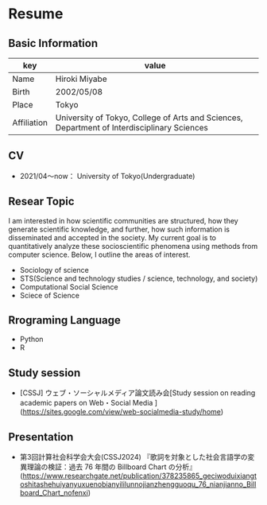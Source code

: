 # Resume

## Basic Information

|key|value|
|---|---|
|Name|Hiroki Miyabe|
|Birth|2002/05/08|
|Place|Tokyo|
|Affiliation|University of Tokyo, College of Arts and Sciences, Department of Interdisciplinary Sciences|

## CV
- 2021/04～now： University of Tokyo(Undergraduate)

## Resear Topic
I am interested in how scientific communities are structured, how they generate scientific knowledge, and further, how such information is disseminated and accepted in the society. My current goal is to quantitatively analyze these socioscientific phenomena using methods from computer science. 
Below, I outline the areas of interest.

- Sociology of science
- STS(Science and technology studies / science, technology, and society)
- Computational Social Science
- Sciece of Science



## Rrograming Language

- Python
- R


## Study session
- [CSSJ] ウェブ・ソーシャルメディア論文読み会[Study session on reading academic papers on Web・Social Media ]
  (https://sites.google.com/view/web-socialmedia-study/home)

## Presentation
- 第3回計算社会科学会大会(CSSJ2024)
  『歌詞を対象とした社会言語学の変異理論の検証：過去 76 年間の Billboard Chart の分析』(https://www.researchgate.net/publication/378235865_geciwoduixiangtoshitashehuiyanyuxuenobianyililunnojianzhengguoqu_76_nianjianno_Billboard_Chart_nofenxi)
